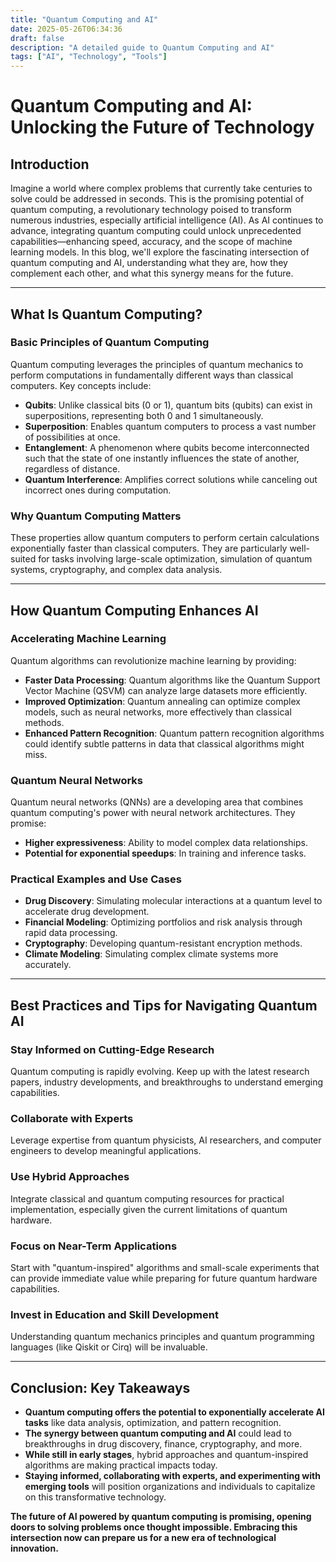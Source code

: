 ```yaml
---
title: "Quantum Computing and AI"
date: 2025-05-26T06:34:36
draft: false
description: "A detailed guide to Quantum Computing and AI"
tags: ["AI", "Technology", "Tools"]
---
```


# Quantum Computing and AI: Unlocking the Future of Technology

## Introduction

Imagine a world where complex problems that currently take centuries to solve could be addressed in seconds. This is the promising potential of quantum computing, a revolutionary technology poised to transform numerous industries, especially artificial intelligence (AI). As AI continues to advance, integrating quantum computing could unlock unprecedented capabilities—enhancing speed, accuracy, and the scope of machine learning models. In this blog, we'll explore the fascinating intersection of quantum computing and AI, understanding what they are, how they complement each other, and what this synergy means for the future.

---

## What Is Quantum Computing?

### Basic Principles of Quantum Computing

Quantum computing leverages the principles of quantum mechanics to perform computations in fundamentally different ways than classical computers. Key concepts include:

- **Qubits**: Unlike classical bits (0 or 1), quantum bits (qubits) can exist in superpositions, representing both 0 and 1 simultaneously.
- **Superposition**: Enables quantum computers to process a vast number of possibilities at once.
- **Entanglement**: A phenomenon where qubits become interconnected such that the state of one instantly influences the state of another, regardless of distance.
- **Quantum Interference**: Amplifies correct solutions while canceling out incorrect ones during computation.

### Why Quantum Computing Matters

These properties allow quantum computers to perform certain calculations exponentially faster than classical computers. They are particularly well-suited for tasks involving large-scale optimization, simulation of quantum systems, cryptography, and complex data analysis.

---

## How Quantum Computing Enhances AI

### Accelerating Machine Learning

Quantum algorithms can revolutionize machine learning by providing:

- **Faster Data Processing**: Quantum algorithms like the Quantum Support Vector Machine (QSVM) can analyze large datasets more efficiently.
- **Improved Optimization**: Quantum annealing can optimize complex models, such as neural networks, more effectively than classical methods.
- **Enhanced Pattern Recognition**: Quantum pattern recognition algorithms could identify subtle patterns in data that classical algorithms might miss.

### Quantum Neural Networks

Quantum neural networks (QNNs) are a developing area that combines quantum computing's power with neural network architectures. They promise:

- **Higher expressiveness**: Ability to model complex data relationships.
- **Potential for exponential speedups**: In training and inference tasks.

### Practical Examples and Use Cases

- **Drug Discovery**: Simulating molecular interactions at a quantum level to accelerate drug development.
- **Financial Modeling**: Optimizing portfolios and risk analysis through rapid data processing.
- **Cryptography**: Developing quantum-resistant encryption methods.
- **Climate Modeling**: Simulating complex climate systems more accurately.

---

## Best Practices and Tips for Navigating Quantum AI

### Stay Informed on Cutting-Edge Research

Quantum computing is rapidly evolving. Keep up with the latest research papers, industry developments, and breakthroughs to understand emerging capabilities.

### Collaborate with Experts

Leverage expertise from quantum physicists, AI researchers, and computer engineers to develop meaningful applications.

### Use Hybrid Approaches

Integrate classical and quantum computing resources for practical implementation, especially given the current limitations of quantum hardware.

### Focus on Near-Term Applications

Start with "quantum-inspired" algorithms and small-scale experiments that can provide immediate value while preparing for future quantum hardware capabilities.

### Invest in Education and Skill Development

Understanding quantum mechanics principles and quantum programming languages (like Qiskit or Cirq) will be invaluable.

---

## Conclusion: Key Takeaways

- **Quantum computing offers the potential to exponentially accelerate AI tasks** like data analysis, optimization, and pattern recognition.
- **The synergy between quantum computing and AI** could lead to breakthroughs in drug discovery, finance, cryptography, and more.
- **While still in early stages**, hybrid approaches and quantum-inspired algorithms are making practical impacts today.
- **Staying informed, collaborating with experts, and experimenting with emerging tools** will position organizations and individuals to capitalize on this transformative technology.

**The future of AI powered by quantum computing is promising, opening doors to solving problems once thought impossible. Embracing this intersection now can prepare us for a new era of technological innovation.**